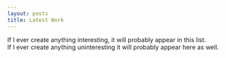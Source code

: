 ```yaml
---
layout: posts
title: Latest Work
---
```


If I ever create anything interesting, it will probably appear in this list.<br/>
If I ever create anything uninteresting it will probably appear here as well.
